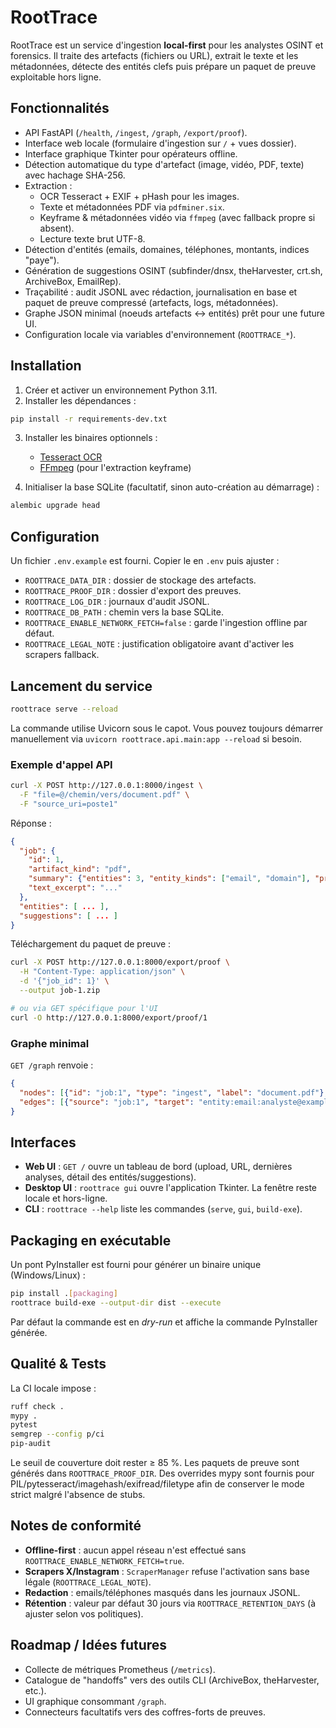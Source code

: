 # RootTrace

RootTrace est un service d'ingestion **local-first** pour les analystes OSINT et forensics. Il traite des artefacts (fichiers ou URL), extrait le texte et les métadonnées, détecte des entités clefs puis prépare un paquet de preuve exploitable hors ligne.

## Fonctionnalités

- API FastAPI (`/health`, `/ingest`, `/graph`, `/export/proof`).
- Interface web locale (formulaire d'ingestion sur `/` + vues dossier).
- Interface graphique Tkinter pour opérateurs offline.
- Détection automatique du type d'artefact (image, vidéo, PDF, texte) avec hachage SHA-256.
- Extraction :
  - OCR Tesseract + EXIF + pHash pour les images.
  - Texte et métadonnées PDF via `pdfminer.six`.
  - Keyframe & métadonnées vidéo via `ffmpeg` (avec fallback propre si absent).
  - Lecture texte brut UTF-8.
- Détection d'entités (emails, domaines, téléphones, montants, indices "paye").
- Génération de suggestions OSINT (subfinder/dnsx, theHarvester, crt.sh, ArchiveBox, EmailRep).
- Traçabilité : audit JSONL avec rédaction, journalisation en base et paquet de preuve compressé (artefacts, logs, métadonnées).
- Graphe JSON minimal (noeuds artefacts ↔ entités) prêt pour une future UI.
- Configuration locale via variables d'environnement (`ROOTTRACE_*`).

## Installation

1. Créer et activer un environnement Python 3.11.
2. Installer les dépendances :

```bash
pip install -r requirements-dev.txt
```

3. Installer les binaires optionnels :
   - [Tesseract OCR](https://tesseract-ocr.github.io/tessdoc/Installation.html)
   - [FFmpeg](https://ffmpeg.org/download.html) (pour l'extraction keyframe)

4. Initialiser la base SQLite (facultatif, sinon auto-création au démarrage) :

```bash
alembic upgrade head
```

## Configuration

Un fichier `.env.example` est fourni. Copier le en `.env` puis ajuster :

- `ROOTTRACE_DATA_DIR` : dossier de stockage des artefacts.
- `ROOTTRACE_PROOF_DIR` : dossier d'export des preuves.
- `ROOTTRACE_LOG_DIR` : journaux d'audit JSONL.
- `ROOTTRACE_DB_PATH` : chemin vers la base SQLite.
- `ROOTTRACE_ENABLE_NETWORK_FETCH=false` : garde l'ingestion offline par défaut.
- `ROOTTRACE_LEGAL_NOTE` : justification obligatoire avant d'activer les scrapers fallback.

## Lancement du service

```bash
roottrace serve --reload
```

La commande utilise Uvicorn sous le capot. Vous pouvez toujours démarrer manuellement via
`uvicorn roottrace.api.main:app --reload` si besoin.

### Exemple d'appel API

```bash
curl -X POST http://127.0.0.1:8000/ingest \
  -F "file=@/chemin/vers/document.pdf" \
  -F "source_uri=poste1"
```

Réponse :

```json
{
  "job": {
    "id": 1,
    "artifact_kind": "pdf",
    "summary": {"entities": 3, "entity_kinds": ["email", "domain"], "proof_archive": "proofs/job-1.zip"},
    "text_excerpt": "..."
  },
  "entities": [ ... ],
  "suggestions": [ ... ]
}
```

Téléchargement du paquet de preuve :

```bash
curl -X POST http://127.0.0.1:8000/export/proof \
  -H "Content-Type: application/json" \
  -d '{"job_id": 1}' \
  --output job-1.zip

# ou via GET spécifique pour l'UI
curl -O http://127.0.0.1:8000/export/proof/1
```

### Graphe minimal

`GET /graph` renvoie :

```json
{
  "nodes": [{"id": "job:1", "type": "ingest", "label": "document.pdf"}, ...],
  "edges": [{"source": "job:1", "target": "entity:email:analyste@example.com", "type": "mentions"}]
}
```

## Interfaces

- **Web UI** : `GET /` ouvre un tableau de bord (upload, URL, dernières analyses, détail des entités/suggestions).
- **Desktop UI** : `roottrace gui` ouvre l'application Tkinter. La fenêtre reste locale et hors-ligne.
- **CLI** : `roottrace --help` liste les commandes (`serve`, `gui`, `build-exe`).

## Packaging en exécutable

Un pont PyInstaller est fourni pour générer un binaire unique (Windows/Linux) :

```bash
pip install .[packaging]
roottrace build-exe --output-dir dist --execute
```

Par défaut la commande est en *dry-run* et affiche la commande PyInstaller générée.

## Qualité & Tests

La CI locale impose :

```bash
ruff check .
mypy .
pytest
semgrep --config p/ci
pip-audit
```

Le seuil de couverture doit rester ≥ 85 %. Les paquets de preuve sont générés dans `ROOTTRACE_PROOF_DIR`.
Des overrides mypy sont fournis pour PIL/pytesseract/imagehash/exifread/filetype afin de conserver le mode strict malgré l'absence de stubs.

## Notes de conformité

- **Offline-first** : aucun appel réseau n'est effectué sans `ROOTTRACE_ENABLE_NETWORK_FETCH=true`.
- **Scrapers X/Instagram** : `ScraperManager` refuse l'activation sans base légale (`ROOTTRACE_LEGAL_NOTE`).
- **Redaction** : emails/téléphones masqués dans les journaux JSONL.
- **Rétention** : valeur par défaut 30 jours via `ROOTTRACE_RETENTION_DAYS` (à ajuster selon vos politiques).

## Roadmap / Idées futures

- Collecte de métriques Prometheus (`/metrics`).
- Catalogue de "handoffs" vers des outils CLI (ArchiveBox, theHarvester, etc.).
- UI graphique consommant `/graph`.
- Connecteurs facultatifs vers des coffres-forts de preuves.
